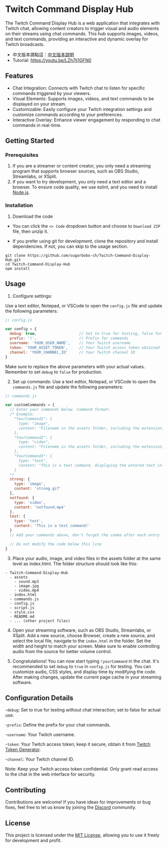 # Twitch Command Display Hub

The Twitch Command Display Hub is a web application that integrates with Twitch chat, allowing content creators to trigger visual and audio elements on their streams using chat commands. This hub supports images, videos, and text commands, providing an interactive and dynamic overlay for Twitch broadcasts.

- 中文版本請點這：[中文版本說明](https://github.com/sugarbobo-ch/Twitch-Command-Display-Hub/blob/main/zh/README.md)
- Tutorial: https://youtu.be/LZh7Ij1GFN0

## Features

- Chat Integration: Connects with Twitch chat to listen for specific commands triggered by your viewers.
- Visual Elements: Supports images, videos, and text commands to be displayed on your stream.
- Customizable: Easily configure your Twitch integration settings and customize commands according to your preferences.
- Interactive Overlay: Enhance viewer engagement by responding to chat commands in real-time.

## Getting Started

### Prerequisites

1. If you are a streamer or content creator, you only need a streaming program that supports browser sources, such as OBS Studio, Streamlabs, or XSplit.
2. If you want to try development, you only need a text editor and a browser. To ensure code quality, we use eslint, and you need to install [Node.js](https://nodejs.org/en).

### Installation
1. Download the code
- You can click the `<> Code` dropdown button and choose to `Download ZIP` file, then unzip it.

- If you prefer using git for development, clone the repository and install dependencies. If not, you can skip to the usage section.

```
git clone https://github.com/sugarbobo-ch/Twitch-Command-Display-Hub.git
cd Twitch-Command-Display-Hub
npm install
```

## Usage
1. Configure settings:

Use a text editor, Notepad, or VSCode to open the `config.js` file and update the following parameters:
```javascript
// config.js

var config = {
  debug: true,                   // Set to true for testing, false for production
  prefix: '!',                   // Prefix for commands
  username: 'YOUR_USER_NAME',    // Your Twitch username
  token: 'YOUR_ASSET_TOKEN',     // Your Twitch access token obtained from https://twitchtokengenerator.com/
  channel: 'YOUR_CHANNEL_ID'     // Your Twitch channel ID
}
```
Make sure to replace the above parameters with your actual values. Remember to set `debug` to `false` for production.

2. Set up commands:
Use a text editor, Notepad, or VSCode to open the `commands.js` file and update the following parameters:
```javascript
// commands.js

var customCommands = {
  // Enter your commands below. Command format:
  /* Example:
    "YourCommand1": {
      type: "image",
      content: "Filename in the assets folder, including the extension, e.g., image0.gif"
    },
    "YourCommand2": {
      type: "video",
      content: "Filename in the assets folder, including the extension, e.g., funny.mp4"
    },
    "YourCommand3": {
      type: "text",
      content: "This is a text command, displaying the entered text in the center for 10 seconds"
    }
  */
  strong: {
    type: 'image',
    content: 'strong.gif'
  },
  notfound: {
    type: 'video',
    content: 'notfound.mp4'
  },
  test: {
    type: 'text',
    content: 'This is a test command!'
  }
  // Add your commands above, don't forget the comma after each entry

  // Do not modify the code below this line
}
```

3. Place your audio, image, and video files in the assets folder at the same level as index.html. The folder structure should look like this:
```
- Twitch-Command-Display-Hub
  - assets
    - sound.mp3
    - image.jpg
    - video.mp4
  - index.html
  - commands.js
  - config.js
  - script.js
  - style.css
  - README.md
  - ... (other project files)
```

4. Open your streaming software, such as OBS Studio, Streamlabs, or XSplit. Add a new source, choose Browser, create a new source, and select the local file, navigate to the `index.html` in the folder. Set the width and height to match your screen. Make sure to enable controlling audio from the source for better volume control.

5. Congratulations! You can now start typing `!yourCommand` in the chat. It's recommended to set `debug` to `true` in `config.js` for testing. You can customize audio, CSS styles, and display time by modifying the code. After making changes, update the current page cache in your streaming software.

## Configuration Details
-`debug`: Set to true for testing without chat interaction; set to false for actual use.

-`prefix`: Define the prefix for your chat commands.

-`username`: Your Twitch username.

-`token`: Your Twitch access token; keep it secure, obtain it from [Twitch Token Generator](https://twitchtokengenerator.com/).

-`channel`: Your Twitch channel ID.

Note: Keep your Twitch access token confidential. Only grant read access to the chat in the web interface for security.

## Contributing
Contributions are welcome! If you have ideas for improvements or bug fixes, feel free to let us know by joining the [Discord](https://discord.gg/gzDKGDZcwU) community.

## License
This project is licensed under the [MIT License](https://opensource.org/license/mit), allowing you to use it freely for development and profit.
